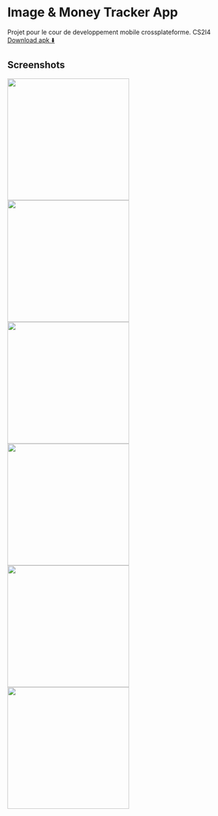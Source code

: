 # Image & Money Tracker App

Projet pour le cour de developpement mobile crossplateforme. CS2I4 <br>
<a href="assets/apk.apk?raw=true">Download apk ⬇️</a>

## Screenshots
<img src="assets/1.jpg"
     alt="" width="274" heigth="483"
     style="float: left; margin-right: 10px;" />
<img src="assets/2.jpg"
     alt="" width="274" heigth="483"
     style="float: left; margin-right: 10px;" />
<img src="assets/3.jpg"
     alt="" width="274" heigth="483"
     style="float: left; margin-right: 10px;" />
<img src="assets/4.jpg"
     alt="" width="274" heigth="483"
     style="float: left; margin-right: 10px;" />
<img src="assets/5.jpg"
     alt="" width="274" heigth="483"
     style="float: left; margin-right: 10px;" />
<img src="assets/6.jpg"
     alt="" width="274" heigth="483"
     style="float: left; margin-right: 10px;" />                         
